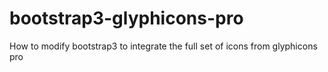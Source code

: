# bootstrap3-glyphicons-pro
How to modify bootstrap3 to integrate the full set of icons from glyphicons pro
